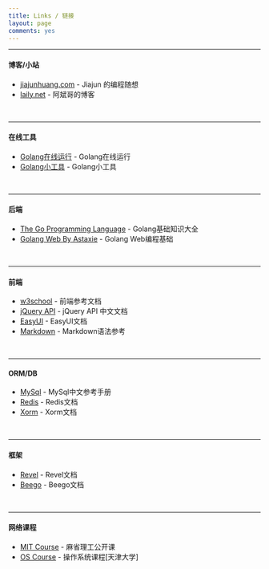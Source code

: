 ```yaml
---
title: Links / 链接
layout: page
comments: yes 
---
```


----
#### 博客/小站
* [jiajunhuang.com](https://jiajunhuang.com/) - Jiajun 的编程随想
* [laily.net](https://laily.net/) - 阿斌哥的博客
<br/>

---
#### 在线工具
* [Golang在线运行](https://wide.b3log.org/playground) - Golang在线运行
* [Golang小工具](https://github.com/toolkits) - Golang小工具
<br/>

---
#### 后端
* [The Go Programming Language](http://golang-china.github.io/gopl-zh/) - Golang基础知识大全
* [Golang Web By Astaxie](https://github.com/astaxie/build-web-application-with-golang/blob/master/zh/SUMMARY.md) - Golang Web编程基础
<br/>

---
#### 前端
* [w3school](http://www.w3school.com.cn/) - 前端参考文档
* [jQuery API](http://www.jquery123.com/) - jQuery API 中文文档
* [EasyUI](http://www.jeasyui.net/tutorial/) - EasyUI文档
* [Markdown](http://www.markdown.cn/) - Markdown语法参考
<br/>

---
#### ORM/DB
* [MySql](http://www.cbi.pku.edu.cn/chinese/documents/csdoc/mysql/manual_toc.html) - MySql中文参考手册
* [Redis](http://www.redis.cn/documentation.html) - Redis文档
* [Xorm](http://xorm.io/docs/) - Xorm文档
<br/>

---
#### 框架
* [Revel](http://gorevel.cn/docs/manual/index.html) - Revel文档
* [Beego](http://beego.me/docs/intro/) - Beego文档
<br/>

----
#### 网络课程
* [MIT Course](http://ocw.mit.edu/index.htm) - 麻省理工公开课
* [OS Course](http://se.tju.edu.cn/ocw/os/) - 操作系统课程[天津大学]
<br/>







